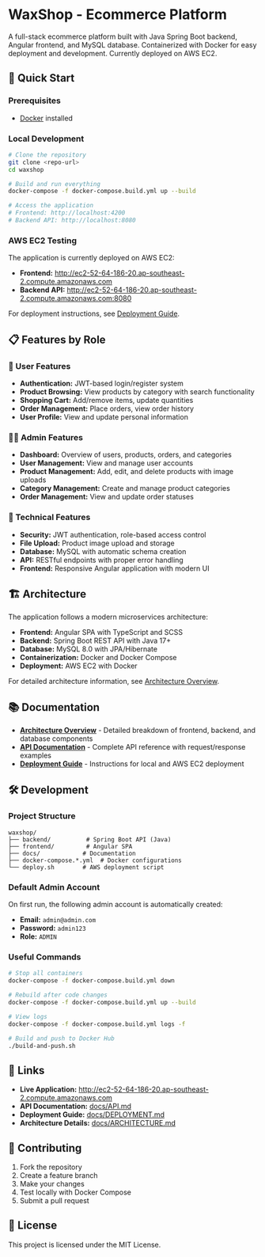 # WaxShop - Ecommerce Platform

A full-stack ecommerce platform built with Java Spring Boot backend, Angular frontend, and MySQL database. Containerized with Docker for easy deployment and development. Currently deployed on AWS EC2.

## 🚀 Quick Start

### Prerequisites
- [Docker](https://www.docker.com/products/docker-desktop) installed

### Local Development
```bash
# Clone the repository
git clone <repo-url>
cd waxshop

# Build and run everything
docker-compose -f docker-compose.build.yml up --build

# Access the application
# Frontend: http://localhost:4200
# Backend API: http://localhost:8080
```

### AWS EC2 Testing
The application is currently deployed on AWS EC2:
- **Frontend:** http://ec2-52-64-186-20.ap-southeast-2.compute.amazonaws.com
- **Backend API:** http://ec2-52-64-186-20.ap-southeast-2.compute.amazonaws.com:8080

For deployment instructions, see [Deployment Guide](docs/DEPLOYMENT.md).

## 📋 Features by Role

### 👤 User Features
- **Authentication:** JWT-based login/register system
- **Product Browsing:** View products by category with search functionality
- **Shopping Cart:** Add/remove items, update quantities
- **Order Management:** Place orders, view order history
- **User Profile:** View and update personal information

### 👨‍💼 Admin Features
- **Dashboard:** Overview of users, products, orders, and categories
- **User Management:** View and manage user accounts
- **Product Management:** Add, edit, and delete products with image uploads
- **Category Management:** Create and manage product categories
- **Order Management:** View and update order statuses

### 🔧 Technical Features
- **Security:** JWT authentication, role-based access control
- **File Upload:** Product image upload and storage
- **Database:** MySQL with automatic schema creation
- **API:** RESTful endpoints with proper error handling
- **Frontend:** Responsive Angular application with modern UI

## 🏗️ Architecture

The application follows a modern microservices architecture:

- **Frontend:** Angular SPA with TypeScript and SCSS
- **Backend:** Spring Boot REST API with Java 17+
- **Database:** MySQL 8.0 with JPA/Hibernate
- **Containerization:** Docker and Docker Compose
- **Deployment:** AWS EC2 with Docker

For detailed architecture information, see [Architecture Overview](docs/ARCHITECTURE.md).

## 📚 Documentation

- **[Architecture Overview](docs/ARCHITECTURE.md)** - Detailed breakdown of frontend, backend, and database components
- **[API Documentation](docs/API.md)** - Complete API reference with request/response examples
- **[Deployment Guide](docs/DEPLOYMENT.md)** - Instructions for local and AWS EC2 deployment

## 🛠️ Development

### Project Structure
```
waxshop/
├── backend/          # Spring Boot API (Java)
├── frontend/         # Angular SPA
├── docs/            # Documentation
├── docker-compose.*.yml  # Docker configurations
└── deploy.sh        # AWS deployment script
```

### Default Admin Account
On first run, the following admin account is automatically created:
- **Email:** `admin@admin.com`
- **Password:** `admin123`
- **Role:** `ADMIN`

### Useful Commands
```bash
# Stop all containers
docker-compose -f docker-compose.build.yml down

# Rebuild after code changes
docker-compose -f docker-compose.build.yml up --build

# View logs
docker-compose -f docker-compose.build.yml logs -f

# Build and push to Docker Hub
./build-and-push.sh
```

## 🔗 Links

- **Live Application:** http://ec2-52-64-186-20.ap-southeast-2.compute.amazonaws.com
- **API Documentation:** [docs/API.md](docs/API.md)
- **Deployment Guide:** [docs/DEPLOYMENT.md](docs/DEPLOYMENT.md)
- **Architecture Details:** [docs/ARCHITECTURE.md](docs/ARCHITECTURE.md)

## 🤝 Contributing

1. Fork the repository
2. Create a feature branch
3. Make your changes
4. Test locally with Docker Compose
5. Submit a pull request

## 📄 License

This project is licensed under the MIT License.